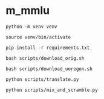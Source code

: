 # m_mmlu
`python -m venv venv`

`source venv/bin/activate`

`pip install -r requirements.txt`

`bash scripts/download_orig.sh`

`bash scripts/download_uoregon.sh`

`python scripts/translate.py`

`python scripts/mix_and_scramble.py`
